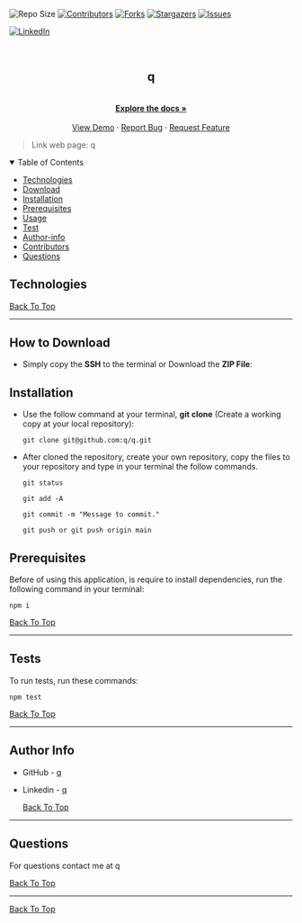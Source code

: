
![Repo Size][repo-size]
[![Contributors][contributors-shield]][contributors-url]
[![Forks][forks-shield]][forks-url]
[![Stargazers][stars-shield]][stars-url]
[![Issues][issues-shield]][issues-url]

[![LinkedIn][linkedin-shield]][linkedin-url]

<br />
<p align="center">


<h2 align="center">q</h2>

<p align="center">

<br />
<a href="https://github.com/q/q"><strong>Explore the docs »</strong></a>
<br />
<br />
<a href="./demo/README.md">View Demo</a>
·
<a href="https://github.com/q/q/issues">Report Bug</a>
·
<a href="https://github.com/q/q/issues">Request Feature</a>
</p>
</p>

> Link web page: q

<details open="open">
<summary>Table of Contents</summary>
<ul>

<li><a href="#technologies">Technologies</a></li>
<li><a href="#how-to-download">Download</a></li>
<li><a href="#installation">Installation</a></li>
<li><a href="#prerequisites">Prerequisites</a></li>
<li><a href="#usage">Usage</a></li>
<li><a href="#test">Test</a></li>
<li><a href="#author-info">Author-info</a></li>
<li><a href="#contributors">Contributors</a></li>

<li><a href="#questions">Questions</a></li>
</ul>
</details>




  ## Technologies
    
  


  [Back To Top](#q)
  
---

## How to Download

- Simply copy the **SSH** to the terminal or Download the **ZIP File**:

## Installation

- Use the follow command at your terminal, **git clone** (Create a working copy at your local repository):

  ```
  git clone git@github.com:q/q.git
  ```

- After cloned the repository, create your own repository, copy the files to your repository and type in your terminal the follow commands. 

  ```
  git status

  git add -A

  git commit -m "Message to commit."

  git push or git push origin main
  ```

## Prerequisites

Before of using this application, is require to install dependencies, run the following command in your terminal:

  ```
  npm i
  ```


  [Back To Top](#q)
  
---



## Tests

To run tests, run these commands:

```
npm test
```


  [Back To Top](#q)
  
---
  
## Author Info

- GitHub - [q](https://github.com/q/)
- Linkedin - [q](https://www.linkedin.com/in/derimar-gray-676275132/)




  [Back To Top](#q)
  
---

## Questions

For questions contact me at q


  [Back To Top](#q)
  
---




  [Back To Top](#q)
  
[repo-size]: https://img.shields.io/github/repo-size/q/q?style=for-the-badge
[contributors-shield]: https://img.shields.io/github/contributors/q/q.svg?style=for-the-badge
[contributors-url]: https://github.com/q/q/graphs/contributors
[forks-shield]: https://img.shields.io/github/forks/q/q.svg?style=for-the-badge
[forks-url]: https://github.com/q/q/network/members
[stars-shield]: https://img.shields.io/github/stars/q/q.svg?style=for-the-badge
[stars-url]: https://github.com/q/q/stargazers
[issues-shield]: https://img.shields.io/github/issues/q/q.svg?style=for-the-badge
[issues-url]: https://github.com/q/q/issues

[linkedin-shield]: https://img.shields.io/badge/-LinkedIn-black.svg?style=for-the-badge&logo=linkedin&colorB=555
[linkedin-url]: https://www.linkedin.com/in/derimar-gray-676275132/
[product-screenshot]: images/screenshot.png

  